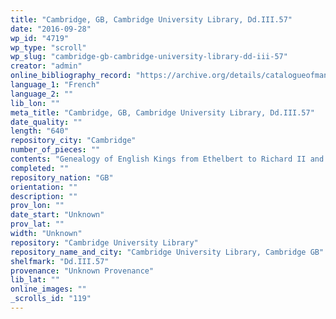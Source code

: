 ```yaml
---
title: "Cambridge, GB, Cambridge University Library, Dd.III.57"
date: "2016-09-28"
wp_id: "4719"
wp_type: "scroll"
wp_slug: "cambridge-gb-cambridge-university-library-dd-iii-57"
creator: "admin"
online_bibliography_record: "https://archive.org/details/catalogueofmanus01cambuoft"
language_1: "French"
language_2: ""
lib_lon: ""
meta_title: "Cambridge, GB, Cambridge University Library, Dd.III.57"
date_quality: ""
length: "640"
repository_city: "Cambridge"
number_of_pieces: ""
contents: "Genealogy of English Kings from Ethelbert to Richard II and Henry IV with roundels."
completed: ""
repository_nation: "GB"
orientation: ""
description: ""
prov_lon: ""
date_start: "Unknown"
prov_lat: ""
width: "Unknown"
repository: "Cambridge University Library"
repository_name_and_city: "Cambridge University Library, Cambridge GB"
shelfmark: "Dd.III.57"
provenance: "Unknown Provenance"
lib_lat: ""
online_images: ""
_scrolls_id: "119"
---
```



